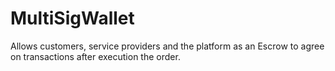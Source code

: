 # MultiSigWallet
Allows customers, service providers and the platform as an Escrow to agree on transactions after execution the order.
